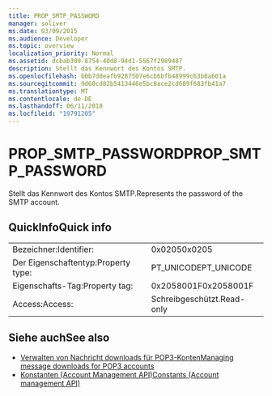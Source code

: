 ```yaml
---
title: PROP_SMTP_PASSWORD
manager: soliver
ms.date: 03/09/2015
ms.audience: Developer
ms.topic: overview
localization_priority: Normal
ms.assetid: dcbab309-8754-40d8-94d1-5567f2989487
description: Stellt das Kennwort des Kontos SMTP.
ms.openlocfilehash: b0b7d0eafb9287507e6cb6bfb48999c63b0a601a
ms.sourcegitcommit: 9d60cd82b5413446e5bc8ace2cd689f683fb41a7
ms.translationtype: MT
ms.contentlocale: de-DE
ms.lasthandoff: 06/11/2018
ms.locfileid: "19791205"
---
```

# <a name="propsmtppassword"></a><span data-ttu-id="2ae08-103">PROP_SMTP_PASSWORD</span><span class="sxs-lookup"><span data-stu-id="2ae08-103">PROP_SMTP_PASSWORD</span></span>

<span data-ttu-id="2ae08-104">Stellt das Kennwort des Kontos SMTP.</span><span class="sxs-lookup"><span data-stu-id="2ae08-104">Represents the password of the SMTP account.</span></span>
  
## <a name="quick-info"></a><span data-ttu-id="2ae08-105">QuickInfo</span><span class="sxs-lookup"><span data-stu-id="2ae08-105">Quick info</span></span>

|||
|:-----|:-----|
|<span data-ttu-id="2ae08-106">Bezeichner:</span><span class="sxs-lookup"><span data-stu-id="2ae08-106">Identifier:</span></span>  <br/> |<span data-ttu-id="2ae08-107">0x0205</span><span class="sxs-lookup"><span data-stu-id="2ae08-107">0x0205</span></span>  <br/> |
|<span data-ttu-id="2ae08-108">Der Eigenschaftentyp:</span><span class="sxs-lookup"><span data-stu-id="2ae08-108">Property type:</span></span>  <br/> |<span data-ttu-id="2ae08-109">PT_UNICODE</span><span class="sxs-lookup"><span data-stu-id="2ae08-109">PT_UNICODE</span></span>|<span data-ttu-id="2ae08-110">SECURE_FLAG</span><span class="sxs-lookup"><span data-stu-id="2ae08-110">SECURE_FLAG</span></span>  <br/> |
|<span data-ttu-id="2ae08-111">Eigenschafts-Tag:</span><span class="sxs-lookup"><span data-stu-id="2ae08-111">Property tag:</span></span>  <br/> |<span data-ttu-id="2ae08-112">0x2058001F</span><span class="sxs-lookup"><span data-stu-id="2ae08-112">0x2058001F</span></span>  <br/> |
|<span data-ttu-id="2ae08-113">Access:</span><span class="sxs-lookup"><span data-stu-id="2ae08-113">Access:</span></span>  <br/> |<span data-ttu-id="2ae08-114">Schreibgeschützt.</span><span class="sxs-lookup"><span data-stu-id="2ae08-114">Read-only</span></span>  <br/> |
   
## <a name="see-also"></a><span data-ttu-id="2ae08-115">Siehe auch</span><span class="sxs-lookup"><span data-stu-id="2ae08-115">See also</span></span>

- [<span data-ttu-id="2ae08-116">Verwalten von Nachricht downloads für POP3-Konten</span><span class="sxs-lookup"><span data-stu-id="2ae08-116">Managing message downloads for POP3 accounts</span></span>](managing-message-downloads-for-pop3-accounts.md) 
- [<span data-ttu-id="2ae08-117">Konstanten (Account Management API)</span><span class="sxs-lookup"><span data-stu-id="2ae08-117">Constants (Account management API)</span></span>](constants-account-management-api.md)

